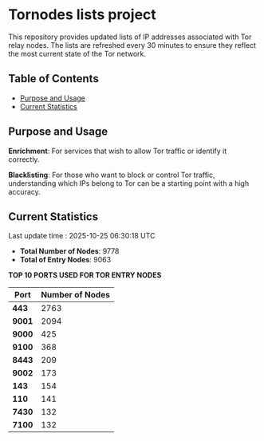 # Tornodes lists project

This repository provides updated lists of IP addresses associated with Tor relay nodes. The lists are refreshed every 30 minutes to ensure they reflect the most current state of the Tor network.

## Table of Contents

- [Purpose and Usage](#purpose-and-usage)
- [Current Statistics](#current-statistics)


## Purpose and Usage

**Enrichment**: For services that wish to allow Tor traffic or identify it correctly.

**Blacklisting**: For those who want to block or control Tor traffic, understanding which IPs belong to Tor can be a starting point with a high accuracy.

## Current Statistics

Last update time : 2025-10-25 06:30:18 UTC

- **Total Number of Nodes**: 9778
- **Total of Entry Nodes**: 9063

**TOP 10 PORTS USED FOR TOR ENTRY NODES**

| **Port** | **Number of Nodes** |
|------|-----------------|
| **443**   | 2763  |
| **9001**   | 2094  |
| **9000**   | 425  |
| **9100**   | 368  |
| **8443**   | 209  |
| **9002**   | 173  |
| **143**   | 154  |
| **110**   | 141  |
| **7430**   | 132  |
| **7100**   | 132  |

